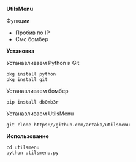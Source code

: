 **UtilsMenu**

Функции
 - Пробив по IP
 - Смс бомбер

**Установка**

Устанавливаем Python и Git

    pkg install python
    pkg install git

Устанавливаем бомбер

    pip install db0mb3r

Устанавливаем UtilsMenu

    git clone https://github.com/artaka/utilsmenu

**Использование**

    cd utilsmenu
    python utilsmenu.py
